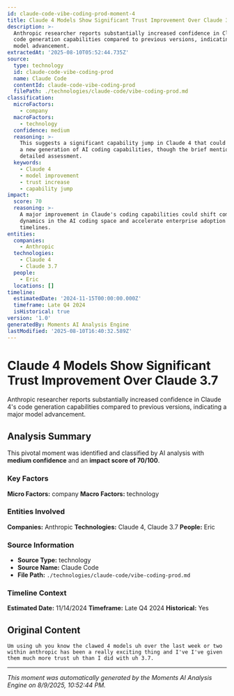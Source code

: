```yaml
---
id: claude-code-vibe-coding-prod-moment-4
title: Claude 4 Models Show Significant Trust Improvement Over Claude 3.7
description: >-
  Anthropic researcher reports substantially increased confidence in Claude 4's
  code generation capabilities compared to previous versions, indicating a major
  model advancement.
extractedAt: '2025-08-10T05:52:44.735Z'
source:
  type: technology
  id: claude-code-vibe-coding-prod
  name: Claude Code
  contentId: claude-code-vibe-coding-prod
  filePath: ./technologies/claude-code/vibe-coding-prod.md
classification:
  microFactors:
    - company
  macroFactors:
    - technology
  confidence: medium
  reasoning: >-
    This suggests a significant capability jump in Claude 4 that could represent
    a new generation of AI coding capabilities, though the brief mention limits
    detailed assessment.
  keywords:
    - Claude 4
    - model improvement
    - trust increase
    - capability jump
impact:
  score: 70
  reasoning: >-
    A major improvement in Claude's coding capabilities could shift competitive
    dynamics in the AI coding space and accelerate enterprise adoption
    timelines.
entities:
  companies:
    - Anthropic
  technologies:
    - Claude 4
    - Claude 3.7
  people:
    - Eric
  locations: []
timeline:
  estimatedDate: '2024-11-15T00:00:00.000Z'
  timeframe: Late Q4 2024
  isHistorical: true
version: '1.0'
generatedBy: Moments AI Analysis Engine
lastModified: '2025-08-10T16:40:32.589Z'
---
```

# Claude 4 Models Show Significant Trust Improvement Over Claude 3.7

Anthropic researcher reports substantially increased confidence in Claude 4's code generation capabilities compared to previous versions, indicating a major model advancement.

## Analysis Summary

This pivotal moment was identified and classified by AI analysis with **medium confidence** and an **impact score of 70/100**.

### Key Factors

**Micro Factors:** company
**Macro Factors:** technology

### Entities Involved

**Companies:** Anthropic
**Technologies:** Claude 4, Claude 3.7
**People:** Eric


### Source Information

- **Source Type:** technology
- **Source Name:** Claude Code
- **File Path:** `./technologies/claude-code/vibe-coding-prod.md`

### Timeline Context

**Estimated Date:** 11/14/2024
**Timeframe:** Late Q4 2024
**Historical:** Yes

## Original Content

```
Um using uh you know the clawed 4 models uh over the last week or two within anthropic has been a really exciting thing and I've I've given them much more trust uh than I did with uh 3.7.
```

---

*This moment was automatically generated by the Moments AI Analysis Engine on 8/9/2025, 10:52:44 PM.*
